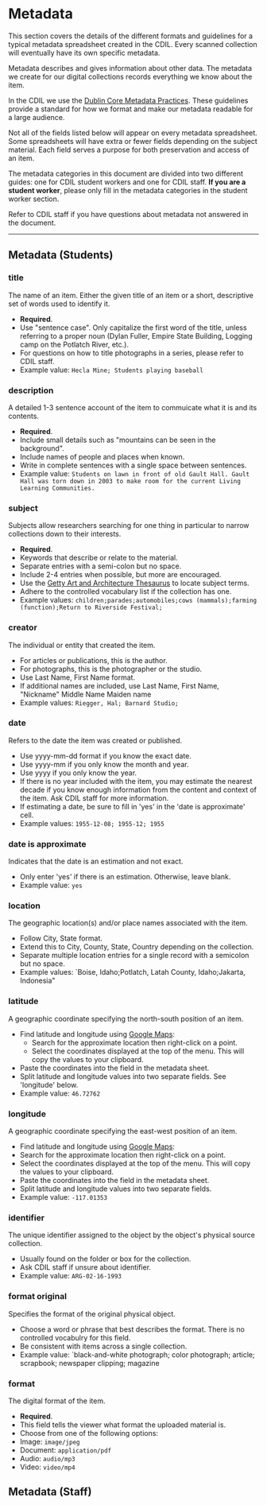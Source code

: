 # Metadata

This section covers the details of the different formats and guidelines for a typical metadata spreadsheet created in the CDIL. Every scanned collection will eventually have its own specific metadata. 

Metadata describes and gives information about other data. The metadata we create for our digital collections records everything we know about the item. 

In the CDIL we use the [Dublin Core Metadata Practices](https://en.wikipedia.org/wiki/Dublin_Core). These guidelines provide a standard for how we format and make our metadata readable for a large audience. 

Not all of the fields listed below will appear on every metadata spreadsheet. Some spreadsheets will have extra or fewer fields depending on the subject material. Each field serves a purpose for both preservation and access of an item. 

The metadata categories in this document are divided into two different guides: one for CDIL student workers and one for CDIL staff. **If you are a student worker**, please only fill in the metadata categories in the student worker section.

Refer to CDIL staff if you have questions about metadata not answered in the document.

---

## Metadata (Students)

### title

The name of an item. Either the given title of an item or a short, descriptive set of words used to identify it.

- **Required**.
- Use "sentence case". Only capitalize the first word of the title, unless referring to a proper noun (Dylan Fuller, Empire State Building, Logging camp on the Potlatch River, etc.).
- For questions on how to title photographs in a series, please refer to CDIL staff. 
- Example value: `Hecla Mine; Students playing baseball`

### description

A detailed 1-3 sentence account of the item to commuicate what it is and its contents.

  - **Required**.
  - Include small details such as "mountains can be seen in the background".
  - Include names of people and places when known.
  - Write in complete sentences with a single space between sentences. 
  - Example value: `Students on lawn in front of old Gault Hall. Gault Hall was torn down in 2003 to make room for the current Living Learning Communities.`

### subject

Subjects allow researchers searching for one thing in particular to narrow collections down to their interests.

- **Required**.
- Keywords that describe or relate to the material.
- Separate entries with a semi-colon but no space.
- Include 2-4 entries when possible, but more are encouraged.  
- Use the [Getty Art and Architecture Thesaurus](https://www.getty.edu/research/tools/vocabularies/aat) to locate subject terms.
- Adhere to the controlled vocabulary list if the collection has one.
- Example values: `children;parades;automobiles;cows (mammals);farming (function);Return to Riverside Festival;`

### creator

The individual or entity that created the item.

- For articles or publications, this is the author.
- For photographs, this is the photographer or the studio.
- Use Last Name, First Name format.
- If additional names are included, use Last Name, First Name, "Nickname" Middle Name Maiden name
- Example values: `Riegger, Hal; Barnard Studio;`

### date

Refers to the date the item was created or published.

- Use yyyy-mm-dd format if you know the exact date.
- Use yyyy-mm if you only know the month and year.
- Use yyyy if you only know the year. 
- If there is no year included with the item, you may estimate the nearest decade if you know enough information from the content and context of the item. Ask CDIL staff for more information.
- If estimating a date, be sure to fill in 'yes' in the 'date is approximate' cell.
- Example values: `1955-12-08; 1955-12; 1955`

### date is approximate

Indicates that the date is an estimation and not exact.

- Only enter 'yes' if there is an estimation. Otherwise, leave blank.
- Example value: `yes`

### location

The geographic location(s) and/or place names associated with the item.

- Follow City, State format.
- Extend this to City, County, State, Country depending on the collection.
- Separate multiple location entries for a single record with a semicolon but no space.
- Example values: `Boise, Idaho;Potlatch, Latah County, Idaho;Jakarta, Indonesia"

### latitude

A geographic coordinate specifying the north-south position of an item.

- Find latitude and longitude using [Google Maps](maps.google.com):
    - Search for the approximate location then right-click on a point.
    - Select the coordinates displayed at the top of the menu. This will copy the values to your clipboard.
- Paste the coordinates into the field in the metadata sheet.
- Split latitude and longitude values into two separate fields. See 'longitude' below.
- Example value: `46.72762`

### longitude

A geographic coordinate specifying the east-west position of an item.

- Find latitude and longitude using [Google Maps](maps.google.com):
- Search for the approximate location then right-click on a point.
- Select the coordinates displayed at the top of the menu. This will copy the values to your clipboard.
- Paste the coordinates into the field in the metadata sheet.
- Split latitude and longitude values into two separate fields.
- Example value: `-117.01353`

### identifier

The unique identifier assigned to the object by the object's physical source collection.

- Usually found on the folder or box for the collection.
- Ask CDIL staff if unsure about identifier.
- Example value: `ARG-02-16-1993`

### format original

Specifies the format of the original physical object.

- Choose a word or phrase that best describes the format. There is no controlled vocabulry for this field.
- Be consistent with items across a single collection.
- Example value: `black-and-white photograph; color photograph; article; scrapbook; newspaper clipping; magazine

### format

The digital format of the item.

- **Required**.
- This field tells the viewer what format the uploaded material is.
- Choose from one of the following options:
- Image: `image/jpeg`
- Document: `application/pdf`
- Audio: `audio/mp3`
- Video: `video/mp4`

## Metadata (Staff)
